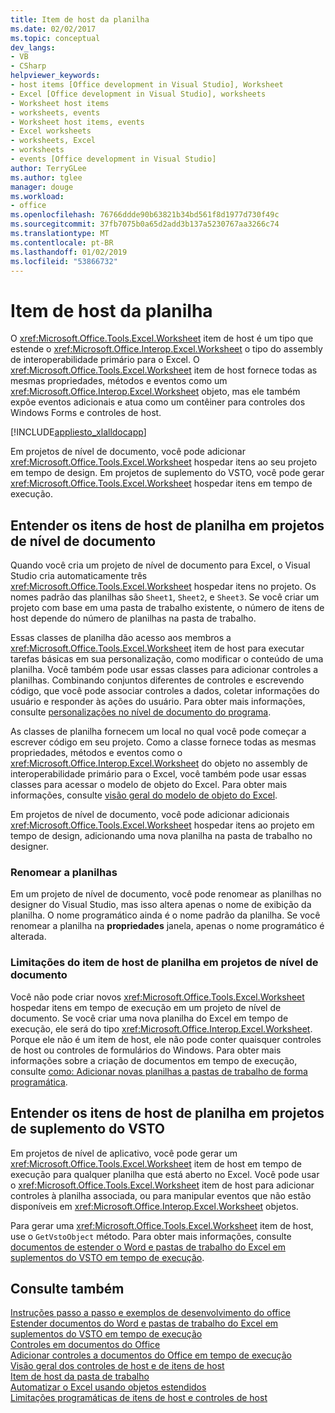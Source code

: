 ```yaml
---
title: Item de host da planilha
ms.date: 02/02/2017
ms.topic: conceptual
dev_langs:
- VB
- CSharp
helpviewer_keywords:
- host items [Office development in Visual Studio], Worksheet
- Excel [Office development in Visual Studio], worksheets
- Worksheet host items
- worksheets, events
- Worksheet host items, events
- Excel worksheets
- worksheets, Excel
- worksheets
- events [Office development in Visual Studio]
author: TerryGLee
ms.author: tglee
manager: douge
ms.workload:
- office
ms.openlocfilehash: 76766ddde90b63821b34bd561f8d1977d730f49c
ms.sourcegitcommit: 37fb7075b0a65d2add3b137a5230767aa3266c74
ms.translationtype: MT
ms.contentlocale: pt-BR
ms.lasthandoff: 01/02/2019
ms.locfileid: "53866732"
---
```

# <a name="worksheet-host-item"></a>Item de host da planilha
  O <xref:Microsoft.Office.Tools.Excel.Worksheet> item de host é um tipo que estende o <xref:Microsoft.Office.Interop.Excel.Worksheet> o tipo do assembly de interoperabilidade primário para o Excel. O <xref:Microsoft.Office.Tools.Excel.Worksheet> item de host fornece todas as mesmas propriedades, métodos e eventos como um <xref:Microsoft.Office.Interop.Excel.Worksheet> objeto, mas ele também expõe eventos adicionais e atua como um contêiner para controles dos Windows Forms e controles de host.  
  
 [!INCLUDE[appliesto_xlalldocapp](../vsto/includes/appliesto-xlalldocapp-md.md)]  
  
 Em projetos de nível de documento, você pode adicionar <xref:Microsoft.Office.Tools.Excel.Worksheet> hospedar itens ao seu projeto em tempo de design. Em projetos de suplemento do VSTO, você pode gerar <xref:Microsoft.Office.Tools.Excel.Worksheet> hospedar itens em tempo de execução.  
  
## <a name="understand-worksheet-host-items-in-document-level-projects"></a>Entender os itens de host de planilha em projetos de nível de documento  
 Quando você cria um projeto de nível de documento para Excel, o Visual Studio cria automaticamente três <xref:Microsoft.Office.Tools.Excel.Worksheet> hospedar itens no projeto. Os nomes padrão das planilhas são `Sheet1`, `Sheet2`, e `Sheet3`. Se você criar um projeto com base em uma pasta de trabalho existente, o número de itens de host depende do número de planilhas na pasta de trabalho.  
  
 Essas classes de planilha dão acesso aos membros a <xref:Microsoft.Office.Tools.Excel.Worksheet> item de host para executar tarefas básicas em sua personalização, como modificar o conteúdo de uma planilha. Você também pode usar essas classes para adicionar controles a planilhas. Combinando conjuntos diferentes de controles e escrevendo código, que você pode associar controles a dados, coletar informações do usuário e responder às ações do usuário. Para obter mais informações, consulte [personalizações no nível de documento do programa](../vsto/programming-document-level-customizations.md).  
  
 As classes de planilha fornecem um local no qual você pode começar a escrever código em seu projeto. Como a classe fornece todas as mesmas propriedades, métodos e eventos como o <xref:Microsoft.Office.Interop.Excel.Worksheet> do objeto no assembly de interoperabilidade primário para o Excel, você também pode usar essas classes para acessar o modelo de objeto do Excel. Para obter mais informações, consulte [visão geral do modelo de objeto do Excel](../vsto/excel-object-model-overview.md).  
  
 Em projetos de nível de documento, você pode adicionar adicionais <xref:Microsoft.Office.Tools.Excel.Worksheet> hospedar itens ao projeto em tempo de design, adicionando uma nova planilha na pasta de trabalho no designer.  
  
### <a name="rename-worksheets"></a>Renomear a planilhas  
 Em um projeto de nível de documento, você pode renomear as planilhas no designer do Visual Studio, mas isso altera apenas o nome de exibição da planilha. O nome programático ainda é o nome padrão da planilha. Se você renomear a planilha na **propriedades** janela, apenas o nome programático é alterada.  
  
### <a name="limitations-of-the-worksheet-host-item-in-document-level-projects"></a>Limitações do item de host de planilha em projetos de nível de documento  
 Você não pode criar novos <xref:Microsoft.Office.Tools.Excel.Worksheet> hospedar itens em tempo de execução em um projeto de nível de documento. Se você criar uma nova planilha do Excel em tempo de execução, ele será do tipo <xref:Microsoft.Office.Interop.Excel.Worksheet>. Porque ele não é um item de host, ele não pode conter quaisquer controles de host ou controles de formulários do Windows. Para obter mais informações sobre a criação de documentos em tempo de execução, consulte [como: Adicionar novas planilhas a pastas de trabalho de forma programática](../vsto/how-to-programmatically-add-new-worksheets-to-workbooks.md).  
  
## <a name="understand-worksheet-host-items-in-vsto-add-in-projects"></a>Entender os itens de host de planilha em projetos de suplemento do VSTO  
 Em projetos de nível de aplicativo, você pode gerar um <xref:Microsoft.Office.Tools.Excel.Worksheet> item de host em tempo de execução para qualquer planilha que está aberto no Excel. Você pode usar o <xref:Microsoft.Office.Tools.Excel.Worksheet> item de host para adicionar controles à planilha associada, ou para manipular eventos que não estão disponíveis em <xref:Microsoft.Office.Interop.Excel.Worksheet> objetos.  
  
 Para gerar uma <xref:Microsoft.Office.Tools.Excel.Worksheet> item de host, use o `GetVstoObject` método. Para obter mais informações, consulte [documentos de estender o Word e pastas de trabalho do Excel em suplementos do VSTO em tempo de execução](../vsto/extending-word-documents-and-excel-workbooks-in-vsto-add-ins-at-run-time.md).  
  
## <a name="see-also"></a>Consulte também  
 [Instruções passo a passo e exemplos de desenvolvimento do office](../vsto/office-development-samples-and-walkthroughs.md)   
 [Estender documentos do Word e pastas de trabalho do Excel em suplementos do VSTO em tempo de execução](../vsto/extending-word-documents-and-excel-workbooks-in-vsto-add-ins-at-run-time.md)   
 [Controles em documentos do Office](../vsto/controls-on-office-documents.md)   
 [Adicionar controles a documentos do Office em tempo de execução](../vsto/adding-controls-to-office-documents-at-run-time.md)   
 [Visão geral dos controles de host e de itens de host](../vsto/host-items-and-host-controls-overview.md)   
 [Item de host da pasta de trabalho](../vsto/workbook-host-item.md)   
 [Automatizar o Excel usando objetos estendidos](../vsto/automating-excel-by-using-extended-objects.md)   
 [Limitações programáticas de itens de host e controles de host](../vsto/programmatic-limitations-of-host-items-and-host-controls.md)  
